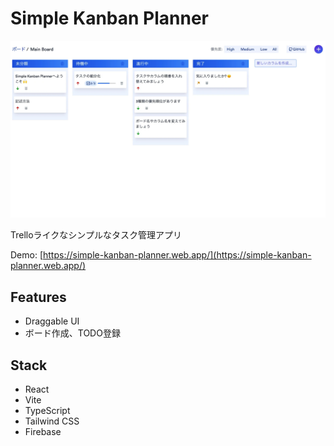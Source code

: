 # Simple Kanban Planner

![Screenshot](/public/simple-kanban-planner.webp)

Trelloライクなシンプルなタスク管理アプリ

Demo: [https://simple-kanban-planner.web.app/](https://simple-kanban-planner.web.app/)

## Features

- Draggable UI
- ボード作成、TODO登録

## Stack

- React
- Vite
- TypeScript
- Tailwind CSS
- Firebase
